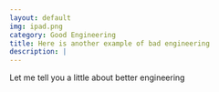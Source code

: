 ```yaml
---
layout: default
img: ipad.png
category: Good Engineering
title: Here is another example of bad engineering
description: |
---
```


Let me tell you a little about better engineering